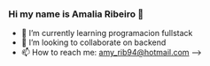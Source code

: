 ### Hi my name is Amalia Ribeiro 👋

- 🌱 I’m currently learning programacion fullstack 
- 👯 I’m looking to collaborate on backend
- 📫 How to reach me: amy_rib94@hotmail.com
-->
